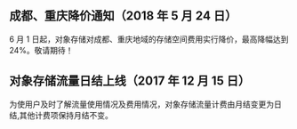 ## 成都、重庆降价通知（2018 年 5 月 24 日）
6 月 1 日起，对象存储对成都、重庆地域的存储空间费用实行降价，最高降幅达到24%。敬请期待！

## 对象存储流量日结上线（2017 年 12 月 15 日）
为使用户及时了解流量使用情况及费用情况，对象存储流量计费由月结变更为日结,其他计费项保持月结不变。
